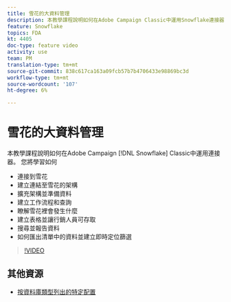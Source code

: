 ```yaml
---
title: 雪花的大資料管理
description: 本教學課程說明如何在Adobe Campaign Classic中運用Snowflake連接器
feature: Snowflake
topics: FDA
kt: 4405
doc-type: feature video
activity: use
team: PM
translation-type: tm+mt
source-git-commit: 838c617ca163a09fcb57b7b4706433e98869bc3d
workflow-type: tm+mt
source-wordcount: '107'
ht-degree: 6%

---
```



# 雪花的大資料管理

本教學課程說明如何在Adobe Campaign [!DNL Snowflake] Classic中運用連接器。
您將學習如何

* 連接到雪花
* 建立連結至雪花的架構
* 擴充架構並準備資料
* 建立工作流程和查詢
* 瞭解雪花裡會發生什麼
* 建立表格並讓行銷人員可存取
* 搜尋並報告資料
* 如何匯出清單中的資料並建立即時定位篩選

>[!VIDEO](https://video.tv.adobe.com/v/31588?quality=12&learn=on)

## 其他資源

* [按資料庫類型列出的特定配置](https://docs.adobe.com/content/help/en/campaign-classic/using/getting-started/accessing-external-database/specific-configuration-database.html)
